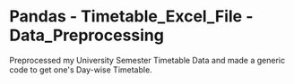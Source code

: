 # Pandas - Timetable_Excel_File - Data_Preprocessing
Preprocessed my University Semester Timetable Data and made a generic code to get one's Day-wise Timetable. 
